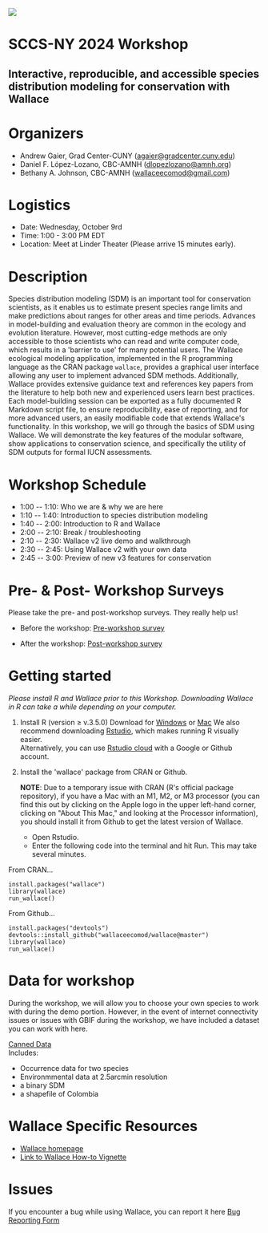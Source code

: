 ![](logo.png)

# SCCS-NY 2024 Workshop 

## Interactive, reproducible, and accessible species distribution modeling for conservation with Wallace

# Organizers

-   Andrew Gaier, Grad Center-CUNY (agaier@gradcenter.cuny.edu)
-   Daniel F. López-Lozano, CBC-AMNH (dlopezlozano@amnh.org)
-   Bethany A. Johnson, CBC-AMNH (wallaceecomod@gmail.com)

# Logistics

-   Date: Wednesday, October 9rd
-   Time: 1:00 - 3:00 PM EDT
-   Location: Meet at Linder Theater (Please arrive 15 minutes early).

# Description

Species distribution modeling (SDM) is an important tool for conservation scientists, as it enables us to estimate present species range limits and make predictions about ranges for other areas and time periods. Advances in model-building and evaluation theory are common in the ecology and evolution literature. However, most cutting-edge methods are only accessible to those scientists who can read and write computer code, which results in a 'barrier to use' for many potential users. The Wallace ecological modeling application, implemented in the R programming language as the CRAN package `wallace`, provides a graphical user interface allowing any user to implement advanced SDM methods. Additionally, Wallace provides extensive guidance text and references key papers from the literature to help both new and experienced users learn best practices. Each model-building session can be exported as a fully documented R Markdown script file, to ensure reproducibility, ease of reporting, and for more advanced users, an easily modifiable code that extends Wallace's functionality. In this workshop, we will go through the basics of SDM using Wallace. We will demonstrate the key features of the modular software, show applications to conservation science, and specifically the utility of SDM outputs for formal IUCN assessments.

# Workshop Schedule

-   1:00 -- 1:10: Who we are & why we are here
-   1:10 -- 1:40: Introduction to species distribution modeling
-   1:40 -- 2:00: Introduction to R and Wallace
-   2:00 -- 2:10: Break / troubleshooting
-   2:10 -- 2:30: Wallace v2 live demo and walkthrough
-   2:30 -- 2:45: Using Wallace v2 with your own data
-   2:45 -- 3:00: Preview of new v3 features for conservation

# Pre- & Post- Workshop Surveys

Please take the pre- and post-workshop surveys. They really help us!

-   Before the workshop: <a href="https://forms.gle/EzWNJmJp1oGM9W3y8" target="_blank">Pre-workshop survey</a>

-   After the workshop: <a href="https://forms.gle/2J8bXkQrBNw3x6ds8" target="_blank">Post-workshop survey</a>

# Getting started

*Please install R and Wallace prior to this Workshop. Downloading Wallace in R can take a while depending on your computer.*

1.  Install R (version ≥ v.3.5.0) Download for <a href="https://cran.r-project.org/bin/windows/base/" target="_blank">Windows</a> or <a href="https://cran.r-project.org/bin/macosx/" target="_blank">Mac</a> We also recommend downloading <a href="https://www.rstudio.com/products/rstudio/download/#download" target="_blank">Rstudio</a>, which makes running R visually easier.\
    Alternatively, you can use <a href="https://rstudio.cloud/" target="_blank">Rstudio cloud</a> with a Google or Github account.

2.  Install the 'wallace' package from CRAN or Github.

    **NOTE**: Due to a temporary issue with CRAN (R's official package repository), if you have a Mac with an M1, M2, or M3 processor (you can find this out by clicking on the Apple logo       in the upper left-hand corner, clicking on "About This Mac," and looking at the Processor information), you should install it from Github to get the latest version of Wallace. 

    -   Open Rstudio.
    -   Enter the following code into the terminal and hit Run. This may take several minutes.  


From CRAN...
```
install.packages("wallace")  
library(wallace)  
run_wallace()  
```

From Github...
```
install.packages("devtools")  
devtools::install_github("wallaceecomod/wallace@master")  
library(wallace)  
run_wallace()  
```

# Data for workshop
During the workshop, we will allow you to choose your own species to work with during the demo portion. However, in the event of internet connectivity issues or issues with GBIF during the workshop, we have included a dataset you can work with here.

<a href="https://drive.google.com/drive/folders/1oqBpCfFLlUUAMtg_63JUX5jpfGgdnw20?usp=sharing" target="_blank">Canned Data</a>  
Includes:  
- Occurrence data for two species  
- Environmmental data at 2.5arcmin resolution  
- a binary SDM  
- a shapefile of Colombia  

# Wallace Specific Resources

-   <a href="https://wallaceecomod.github.io/" target="_blank">Wallace homepage</a>
-   <a href="https://wallaceecomod.github.io/wallace/articles/tutorial-v2.html" target="_blank">Link to Wallace How-to Vignette</a>

# Issues

If you encounter a bug while using Wallace, you can report it here <a href="https://forms.gle/QWbPup6FxNZTqzjY6" target="_blank">Bug Reporting Form</a>


